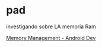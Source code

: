 # pad
investigando sobre LA memoria Ram

[Memory Management - Android Dev](https://developer.android.com/topic/performance/memory-management?hl=es-419)

